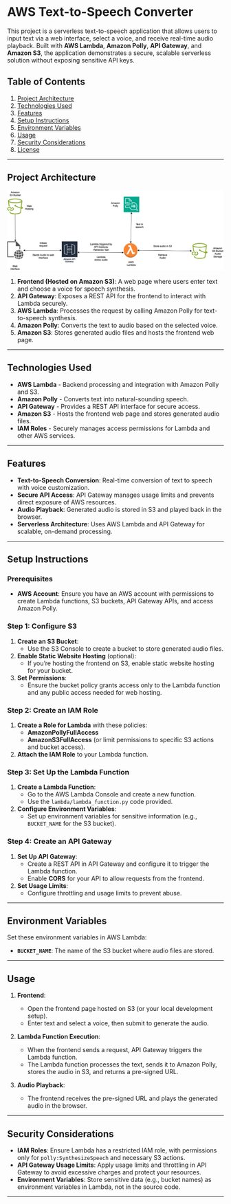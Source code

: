 # AWS Text-to-Speech Converter

This project is a serverless text-to-speech application that allows users to input text via a web interface, select a voice, and receive real-time audio playback. Built with **AWS Lambda**, **Amazon Polly**, **API Gateway**, and **Amazon S3**, the application demonstrates a secure, scalable serverless solution without exposing sensitive API keys.

## Table of Contents
1. [Project Architecture](#project-architecture)
2. [Technologies Used](#technologies-used)
3. [Features](#features)
4. [Setup Instructions](#setup-instructions)
5. [Environment Variables](#environment-variables)
6. [Usage](#usage)
7. [Security Considerations](#security-considerations)
8. [License](#license)

---

## Project Architecture

![Project Architecture Diagram](/doc/text-to-speech.png) 

1. **Frontend (Hosted on Amazon S3)**: A web page where users enter text and choose a voice for speech synthesis.
2. **API Gateway**: Exposes a REST API for the frontend to interact with Lambda securely.
3. **AWS Lambda**: Processes the request by calling Amazon Polly for text-to-speech synthesis.
4. **Amazon Polly**: Converts the text to audio based on the selected voice.
5. **Amazon S3**: Stores generated audio files and hosts the frontend web page.

---

## Technologies Used

- **AWS Lambda** - Backend processing and integration with Amazon Polly and S3.
- **Amazon Polly** - Converts text into natural-sounding speech.
- **API Gateway** - Provides a REST API interface for secure access.
- **Amazon S3** - Hosts the frontend web page and stores generated audio files.
- **IAM Roles** - Securely manages access permissions for Lambda and other AWS services.

---

## Features

- **Text-to-Speech Conversion**: Real-time conversion of text to speech with voice customization.
- **Secure API Access**: API Gateway manages usage limits and prevents direct exposure of AWS resources.
- **Audio Playback**: Generated audio is stored in S3 and played back in the browser.
- **Serverless Architecture**: Uses AWS Lambda and API Gateway for scalable, on-demand processing.

---

## Setup Instructions

### Prerequisites
- **AWS Account**: Ensure you have an AWS account with permissions to create Lambda functions, S3 buckets, API Gateway APIs, and access Amazon Polly.

### Step 1: Configure S3
1. **Create an S3 Bucket**:
   - Use the S3 Console to create a bucket to store generated audio files.
2. **Enable Static Website Hosting** (optional):
   - If you’re hosting the frontend on S3, enable static website hosting for your bucket.
3. **Set Permissions**:
   - Ensure the bucket policy grants access only to the Lambda function and any public access needed for web hosting.

### Step 2: Create an IAM Role
1. **Create a Role for Lambda** with these policies:
   - **AmazonPollyFullAccess**
   - **AmazonS3FullAccess** (or limit permissions to specific S3 actions and bucket access).
2. **Attach the IAM Role** to your Lambda function.

### Step 3: Set Up the Lambda Function
1. **Create a Lambda Function**:
   - Go to the AWS Lambda Console and create a new function.
   - Use the `lambda/lambda_function.py` code provided.
2. **Configure Environment Variables**:
   - Set up environment variables for sensitive information (e.g., `BUCKET_NAME` for the S3 bucket).

### Step 4: Create an API Gateway
1. **Set Up API Gateway**:
   - Create a REST API in API Gateway and configure it to trigger the Lambda function.
   - Enable **CORS** for your API to allow requests from the frontend.
2. **Set Usage Limits**:
   - Configure throttling and usage limits to prevent abuse.

---

## Environment Variables

Set these environment variables in AWS Lambda:

- **`BUCKET_NAME`**: The name of the S3 bucket where audio files are stored.

---

## Usage

1. **Frontend**:
   - Open the frontend page hosted on S3 (or your local development setup).
   - Enter text and select a voice, then submit to generate the audio.
   
2. **Lambda Function Execution**:
   - When the frontend sends a request, API Gateway triggers the Lambda function.
   - The Lambda function processes the text, sends it to Amazon Polly, stores the audio in S3, and returns a pre-signed URL.
   
3. **Audio Playback**:
   - The frontend receives the pre-signed URL and plays the generated audio in the browser.

---

## Security Considerations

- **IAM Roles**: Ensure Lambda has a restricted IAM role, with permissions only for `polly:SynthesizeSpeech` and necessary S3 actions.
- **API Gateway Usage Limits**: Apply usage limits and throttling in API Gateway to avoid excessive charges and protect your resources.
- **Environment Variables**: Store sensitive data (e.g., bucket names) as environment variables in Lambda, not in the source code.

---
